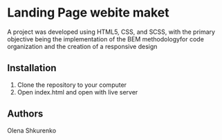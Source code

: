 # Landing Page webite maket
A project was developed using HTML5, CSS, and SCSS, with the primary objective being the implementation
of the BEM methodologyfor code organization and the creation of a responsive design

## Installation

1. Clone the repository to your computer
2. Open index.html and open with live server



 ## Authors
 Olena Shkurenko 
